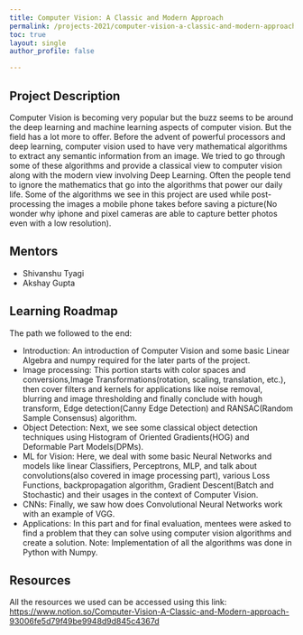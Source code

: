 ```yaml
---
title: Computer Vision: A Classic and Modern Approach
permalink: /projects-2021/computer-vision-a-classic-and-modern-approach
toc: true
layout: single
author_profile: false

---
```


## Project Description
Computer Vision is becoming very popular but the buzz seems to be around the deep learning and machine learning aspects of computer vision. But the field has a lot more to offer. Before the advent of powerful processors and deep learning, computer vision used to have very mathematical algorithms to extract any semantic information from an image. We tried to go through some of these algorithms and provide a classical view to computer vision along with the modern view involving Deep Learning. Often the people tend to ignore the mathematics that go into the algorithms that power our daily life. Some of the algorithms we see in this project are used while post-processing the images a mobile phone takes before saving a picture(No wonder why iphone and pixel cameras are able to capture better photos even with a low resolution).

## Mentors
* Shivanshu Tyagi
* Akshay Gupta

## Learning Roadmap
The path we followed to the end:
* Introduction: An introduction of Computer Vision and some basic Linear Algebra and numpy required for the later parts of the project.
* Image processing: This portion starts with color spaces and conversions,Image Transformations(rotation, scaling, translation, etc.), then cover filters and kernels for applications like noise removal, blurring and image thresholding and finally conclude with hough transform, Edge detection(Canny Edge Detection) and RANSAC(Random Sample Consensus) algorithm.
* Object Detection: Next, we see some classical object detection techniques using Histogram of Oriented Gradients(HOG) and Deformable Part Models(DPMs). 
* ML for Vision: Here, we deal with some basic Neural Networks and models like linear Classifiers, Perceptrons, MLP, and talk about convolutions(also covered in image processing part), various Loss Functions, backpropagation algorithm, Gradient Descent(Batch and Stochastic) and their usages in the context of Computer Vision.
* CNNs: Finally, we saw how does Convolutional Neural Networks work with an example of VGG.
* Applications: In this part and for final evaluation, mentees were asked to find a problem that they can solve using computer vision algorithms and create a solution.
Note: Implementation of all the algorithms was done in Python with Numpy.


## Resources
All the resources we used can be accessed using this link: https://www.notion.so/Computer-Vision-A-Classic-and-Modern-approach-93006fe5d79f49be9948d9d845c4367d


